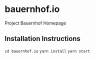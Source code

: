 # bauernhof.io
Project Bauernhof Homepage

## Installation Instructions
`cd bauernhof.io`
`yarn install`
`yarn start`
